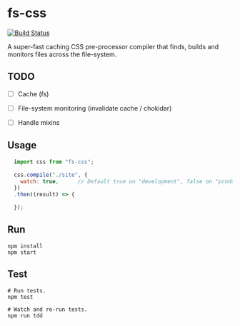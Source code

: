 # fs-css

[![Build Status](https://travis-ci.org/philcockfield/fs-css.svg?branch=master)](https://travis-ci.org/philcockfield/fs-css)

A super-fast caching CSS pre-processor compiler that finds, builds and monitors files across the file-system.

## TODO
- [ ] Cache (fs)
- [ ] File-system monitoring (invalidate cache / chokidar)
- [ ] Handle mixins


## Usage
```js
  import css from "fs-css";

  css.compile("./site", {
    watch: true,      // Default true on "development", false on "production"
  })
  .then((result) => {

  });
```




## Run
    npm install
    npm start


## Test
    # Run tests.
    npm test

    # Watch and re-run tests.
    npm run tdd

